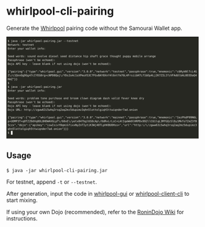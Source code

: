 # whirlpool-cli-pairing

Generate the [Whirlpool](https://code.samourai.io/whirlpool/Whirlpool) pairing code without the Samourai Wallet app.

![](img/screenshot.png)

## Usage

```
$ java -jar whirlpool-cli-pairing.jar
```

For testnet, append `-t` or `--testnet`.

After generation, input the code in [whirlpool-gui](https://code.samourai.io/whirlpool/whirlpool-gui) or [whirlpool-client-cli](https://code.samourai.io/whirlpool/whirlpool-client-cli) to start mixing.

If using your own Dojo (recommended), refer to the [RoninDojo Wiki](https://wiki.ronindojo.io/en/setup/whirlpool) for instructions.
